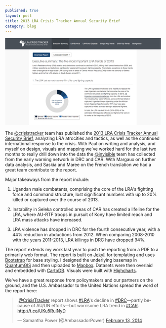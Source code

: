 ```yaml
---
published: true
layout: post
title: 2013 LRA Crisis Tracker Annual Security Brief
category: blog
---
```


<a href="http://reports.lracrisistracker.com/en/annual-2013">
  <img class="post-image" src="/images/annual-2014.png">
</a>

The [@crisistracker](http://twitter.com/crisistracker) team has published the [2013 LRA Crisis Tracker Annual Security Brief](http://reports.lracrisistracker.com/en/annual-2013), analyzing LRA atrocities and tactics, as well as the continued international response to the crisis. With Paul on writing and analysis, and myself on design, visuals and mapping we've worked hard for the last two months to really drill down into the data the [@invisible](http://twitter.com/invisible) team has collected from the early warning network in DRC and CAR. With Margaux on further data analysis, and Saskia and Maree on the French translation we had a great team contribute to the report.

Major takeaways from the report include:

1. Ugandan male combatants, comprising the core of the LRA's fighting force and command structure, lost significant numbers with up to 20% killed or captured over the course of 2013.

2. Instability in Seleka controlled areas of CAR has created a lifeline for the LRA, where AU-RTF troops in pursuit of Kony have limited reach and LRA mass attacks have increased.

3. LRA violence has dropped in DRC for the fourth consecutive year, with a 44% reduction in abductions from 2012. When comparing 2008-2010 with the years 2011-2013, LRA killings in DRC have dropped 94%.

The report extends my work last year to push the reporting from a PDF to a primarily web format. The report is built on [Jekyll](http://http://jekyllrb.com/) for templating and uses [Bootstrap](http://getbootstrap.com/) for base styling. I designed the underlying basemap in [QuantumGIS](http://www.qgis.org/) and then uploaded to [Mapbox](http://mapbox.com). Datasets were then overlaid and embedded with [CartoDB](http://cartodb.com/). Visuals were built with [Highcharts](http://www.highcharts.com/).

We've have a great response from policymakers and our partners on the ground, and the U.S. Ambassador to the United Nations spread the word of the report here:

<div class="tweet">
  <blockquote class="twitter-tweet" lang="en"><p>.<a href="https://twitter.com/CrisisTracker">@CrisisTracker</a> report shows <a href="https://twitter.com/search?q=%23LRA&amp;src=hash">#LRA</a>&#39;s decline in <a href="https://twitter.com/search?q=%23DRC&amp;src=hash">#DRC</a>—partly because of AU/UN efforts—but worrisome LRA trend in <a href="https://twitter.com/search?q=%23CAR&amp;src=hash">#CAR</a>. <a href="http://t.co/UKu5RuINyD">http://t.co/UKu5RuINyD</a></p>&mdash; Samantha Power (@AmbassadorPower) <a href="https://twitter.com/AmbassadorPower/statuses/433996932466212864">February 13, 2014</a></blockquote>
  <script async src="//platform.twitter.com/widgets.js" charset="utf-8"></script>
</div>